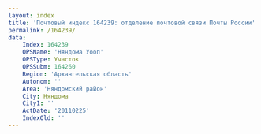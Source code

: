 ```yaml
---
layout: index
title: 'Почтовый индекс 164239: отделение почтовой связи Почты России'
permalink: /164239/
data:
    Index: 164239
    OPSName: 'Няндома Уооп'
    OPSType: Участок
    OPSSubm: 164260
    Region: 'Архангельская область'
    Autonom: ''
    Area: 'Няндомский район'
    City: Няндома
    City1: ''
    ActDate: '20110225'
    IndexOld: ''
---
```

